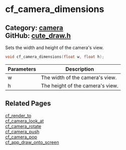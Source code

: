 [](../header.md ':include')

# cf_camera_dimensions

Category: [camera](https://github.com/RandyGaul/cute_framework/blob/master/docs/api_reference?id=camera)  
GitHub: [cute_draw.h](https://github.com/RandyGaul/cute_framework/blob/master/include/cute_draw.h)  
---

Sets the width and height of the camera's view.

```cpp
void cf_camera_dimensions(float w, float h);
```

Parameters | Description
--- | ---
w | The width of the camera's view.
h | The height of the camera's view.

## Related Pages

[cf_render_to](https://github.com/RandyGaul/cute_framework/blob/master/docs/draw/cf_render_to.md)  
[cf_camera_look_at](https://github.com/RandyGaul/cute_framework/blob/master/docs/camera/cf_camera_look_at.md)  
[cf_camera_rotate](https://github.com/RandyGaul/cute_framework/blob/master/docs/camera/cf_camera_rotate.md)  
[cf_camera_push](https://github.com/RandyGaul/cute_framework/blob/master/docs/camera/cf_camera_push.md)  
[cf_camera_pop](https://github.com/RandyGaul/cute_framework/blob/master/docs/camera/cf_camera_pop.md)  
[cf_app_draw_onto_screen](https://github.com/RandyGaul/cute_framework/blob/master/docs/app/cf_app_draw_onto_screen.md)  

